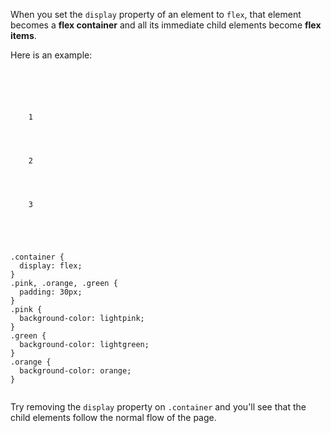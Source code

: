 When you set the `display`
property of an element to
`flex`, that element
becomes a **flex container**
and
all its immediate child elements
become **flex items**.

Here is an example:

<Editor lang="css">
<code>
<panel lang="html">
<div class="container">
  <div class="pink">
    1
  </div>
  <div class="green">
    2
  </div>
  <div class="orange">
    3
  </div>
</div>
</panel>
<panel lang="css">
.container {
  display: flex;
}
.pink, .orange, .green {
  padding: 30px;
}
.pink {
  background-color: lightpink;
}
.green {
  background-color: lightgreen;
}
.orange {
  background-color: orange;
}
</panel>
</code>
</Editor>

Try removing the `display`
property on `.container`
and
you'll see that the child
elements follow the normal
flow of the page.
